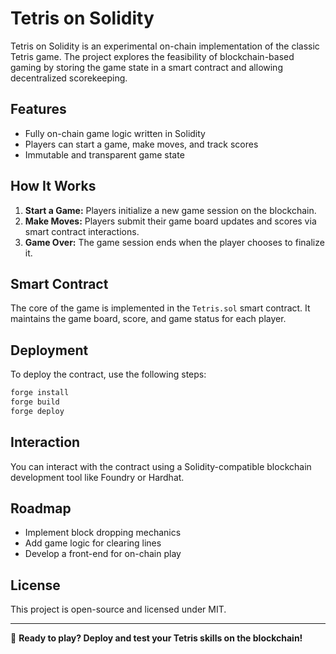 # Tetris on Solidity

Tetris on Solidity is an experimental on-chain implementation of the classic Tetris game. The project explores the feasibility of blockchain-based gaming by storing the game state in a smart contract and allowing decentralized scorekeeping.

## Features
- Fully on-chain game logic written in Solidity
- Players can start a game, make moves, and track scores
- Immutable and transparent game state

## How It Works
1. **Start a Game:** Players initialize a new game session on the blockchain.
2. **Make Moves:** Players submit their game board updates and scores via smart contract interactions.
3. **Game Over:** The game session ends when the player chooses to finalize it.
 
## Smart Contract 
The core of the game is implemented in the `Tetris.sol` smart contract. It maintains the game board, score, and game status for each player.

## Deployment
To deploy the contract, use the following steps: 

```sh
forge install
forge build
forge deploy
```

## Interaction
You can interact with the contract using a Solidity-compatible blockchain development tool like Foundry or Hardhat.

## Roadmap
- Implement block dropping mechanics
- Add game logic for clearing lines
- Develop a front-end for on-chain play

## License
This project is open-source and licensed under MIT.

---

🚀 **Ready to play? Deploy and test your Tetris skills on the blockchain!**

